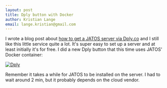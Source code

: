 ```yaml
---
layout: post
title: Dply button with Docker
author: Kristian Lange
email: lange.kristian@gmail.com
---
```


I wrote a blog post about [how to get a JATOS server via Dply.co](http://blog.jatos.org/JATOS-with-Dply/) and I still like this little service quite a lot. It's super easy to set up a server and at least initially it's for free. I did a new Dply button that this time uses JATOS' Docker container:

[![Dply](https://dply.co/b.svg)](https://dply.co/b/zkSCX6Cx) 

Remember it takes a while for JATOS to be installed on the server. I had to wait around 2 min, but it probably depends on the cloud vendor.
